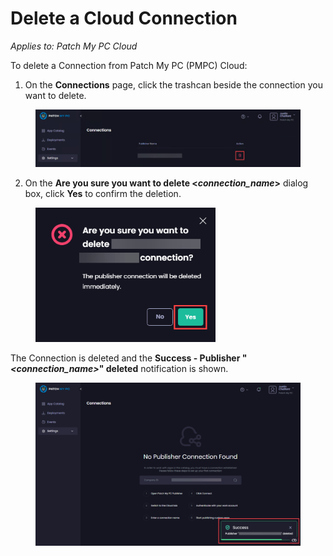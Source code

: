 # Delete a Cloud Connection

_Applies to: Patch My PC Cloud_

To delete a Connection from Patch My PC (PMPC) Cloud:

1. On the **Connections** page, click the trashcan beside the connection you want to delete.

<figure><img src="/_images/gitbook/image%20%282599%29.png" alt="Clicking the trashcan beside the connection you want to delete" width="563"><figcaption></figcaption></figure>

2. On the **Are you sure you want to delete <**_**connection\_name**_**>** dialog box, click **Yes** to confirm the deletion.

<figure><img src="/_images/gitbook/image%20%281711%29.png" alt="“Are you sure you want to delete <connection_name>?” dialog box" width="288"><figcaption></figcaption></figure>

The Connection is deleted and the **Success - Publisher "**_**\<connection\_name>**_**" deleted** notification is shown.

<figure><img src="/_images/gitbook/image%20%2898%29.png" alt="“Success - Publisher ‘<connection_name>’ deleted” notification" width="563"><figcaption></figcaption></figure>
